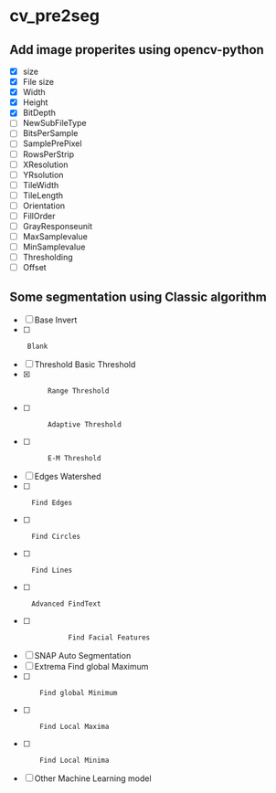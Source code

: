# cv_pre2seg

## Add image properites using opencv-python

- [x] size
- [x] File size
- [x] Width
- [x] Height
- [x] BitDepth
- [ ] NewSubFileType
- [ ] BitsPerSample
- [ ] SamplePrePixel
- [ ] RowsPerStrip
- [ ] XResolution
- [ ] YRsolution
- [ ] TileWidth
- [ ] TileLength
- [ ] Orientation
- [ ] FillOrder
- [ ] GrayResponseunit
- [ ] MaxSamplevalue
- [ ] MinSamplevalue
- [ ] Thresholding
- [ ] Offset

## Some segmentation using Classic algorithm

- [ ] Base Invert
- [ ]      Blank
- [ ] Threshold Basic Threshold
- [x]           Range Threshold
- [ ]           Adaptive Threshold
- [ ]           E-M Threshold
- [ ] Edges Watershed
- [ ]       Find Edges
- [ ]       Find Circles
- [ ]       Find Lines
- [ ]       Advanced FindText
- [ ]                Find Facial Features
- [ ] SNAP Auto Segmentation
- [ ] Extrema Find global Maximum
- [ ]         Find global Minimum
- [ ]         Find Local Maxima
- [ ]         Find Local Minima
- [ ] Other Machine Learning model
